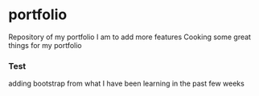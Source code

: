 # portfolio
Repository of my portfolio
I am to add more features
Cooking some great things for my portfolio
### Test
adding bootstrap from what I have been learning in the past few weeks
